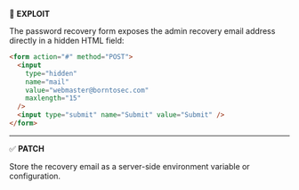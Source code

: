 🚨 **EXPLOIT**

The password recovery form exposes the admin recovery email address directly in a hidden HTML field:

```html
<form action="#" method="POST">
  <input
    type="hidden"
    name="mail"
    value="webmaster@borntosec.com"
    maxlength="15"
  />
  <input type="submit" name="Submit" value="Submit" />
</form>
```

---

✅ **PATCH**

Store the recovery email as a server-side environment variable or configuration.
